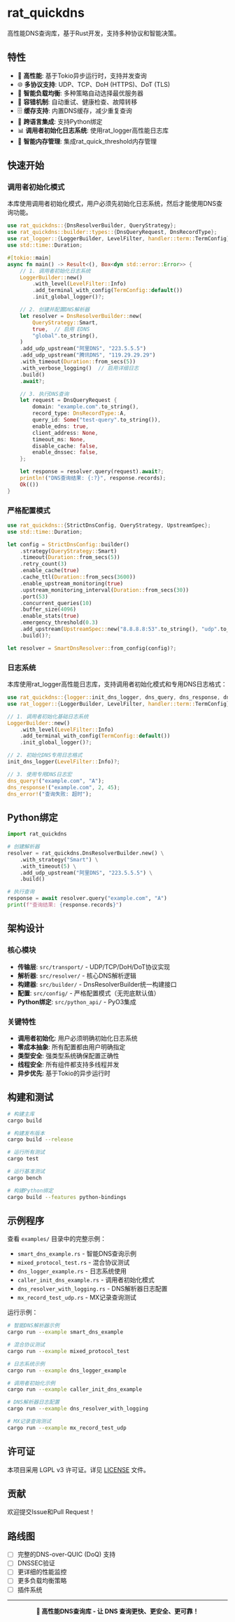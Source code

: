 # rat_quickdns

高性能DNS查询库，基于Rust开发，支持多种协议和智能决策。

## 特性

- 🚀 **高性能**: 基于Tokio异步运行时，支持并发查询
- 🌐 **多协议支持**: UDP、TCP、DoH (HTTPS)、DoT (TLS)
- 🎯 **智能负载均衡**: 多种策略自动选择最优服务器
- 🔄 **容错机制**: 自动重试、健康检查、故障转移
- 🗄️ **缓存支持**: 内置DNS缓存，减少重复查询
- 🔌 **跨语言集成**: 支持Python绑定
- 📊 **调用者初始化日志系统**: 使用rat_logger高性能日志库
- 🧠 **智能内存管理**: 集成rat_quick_threshold内存管理

## 快速开始

### 调用者初始化模式

本库使用调用者初始化模式，用户必须先初始化日志系统，然后才能使用DNS查询功能。

```rust
use rat_quickdns::{DnsResolverBuilder, QueryStrategy};
use rat_quickdns::builder::types::{DnsQueryRequest, DnsRecordType};
use rat_logger::{LoggerBuilder, LevelFilter, handler::term::TermConfig};
use std::time::Duration;

#[tokio::main]
async fn main() -> Result<(), Box<dyn std::error::Error>> {
    // 1. 调用者初始化日志系统
    LoggerBuilder::new()
        .with_level(LevelFilter::Info)
        .add_terminal_with_config(TermConfig::default())
        .init_global_logger()?;

    // 2. 创建并配置DNS解析器
    let resolver = DnsResolverBuilder::new(
        QueryStrategy::Smart,
        true,  // 启用 EDNS
        "global".to_string(),
    )
    .add_udp_upstream("阿里DNS", "223.5.5.5")
    .add_udp_upstream("腾讯DNS", "119.29.29.29")
    .with_timeout(Duration::from_secs(5))
    .with_verbose_logging()  // 启用详细日志
    .build()
    .await?;

    // 3. 执行DNS查询
    let request = DnsQueryRequest {
        domain: "example.com".to_string(),
        record_type: DnsRecordType::A,
        query_id: Some("test-query".to_string()),
        enable_edns: true,
        client_address: None,
        timeout_ms: None,
        disable_cache: false,
        enable_dnssec: false,
    };

    let response = resolver.query(request).await?;
    println!("DNS查询结果: {:?}", response.records);
    Ok(())
}
```

### 严格配置模式

```rust
use rat_quickdns::{StrictDnsConfig, QueryStrategy, UpstreamSpec};
use std::time::Duration;

let config = StrictDnsConfig::builder()
    .strategy(QueryStrategy::Smart)
    .timeout(Duration::from_secs(5))
    .retry_count(3)
    .enable_cache(true)
    .cache_ttl(Duration::from_secs(3600))
    .enable_upstream_monitoring(true)
    .upstream_monitoring_interval(Duration::from_secs(30))
    .port(53)
    .concurrent_queries(10)
    .buffer_size(4096)
    .enable_stats(true)
    .emergency_threshold(0.3)
    .add_upstream(UpstreamSpec::new("8.8.8.8:53".to_string(), "udp".to_string(), 1))
    .build()?;

let resolver = SmartDnsResolver::from_config(config)?;
```

### 日志系统

本库使用rat_logger高性能日志库，支持调用者初始化模式和专用DNS日志格式：

```rust
use rat_quickdns::{logger::init_dns_logger, dns_query, dns_response, dns_error};
use rat_logger::{LoggerBuilder, LevelFilter, handler::term::TermConfig};

// 1. 调用者初始化基础日志系统
LoggerBuilder::new()
    .with_level(LevelFilter::Info)
    .add_terminal_with_config(TermConfig::default())
    .init_global_logger()?;

// 2. 初始化DNS专用日志格式
init_dns_logger(LevelFilter::Info)?;

// 3. 使用专用DNS日志宏
dns_query!("example.com", "A");
dns_response!("example.com", 2, 45);
dns_error!("查询失败: 超时");
```

## Python绑定

```python
import rat_quickdns

# 创建解析器
resolver = rat_quickdns.DnsResolverBuilder.new() \
    .with_strategy("Smart") \
    .with_timeout(5) \
    .add_udp_upstream("阿里DNS", "223.5.5.5") \
    .build()

# 执行查询
response = await resolver.query("example.com", "A")
print(f"查询结果: {response.records}")
```

## 架构设计

### 核心模块

- **传输层**: `src/transport/` - UDP/TCP/DoH/DoT协议实现
- **解析器**: `src/resolver/` - 核心DNS解析逻辑
- **构建器**: `src/builder/` - DnsResolverBuilder统一构建接口
- **配置**: `src/config/` - 严格配置模式（无兜底默认值）
- **Python绑定**: `src/python_api/` - PyO3集成

### 关键特性

- **调用者初始化**: 用户必须明确初始化日志系统
- **零成本抽象**: 所有配置都由用户明确指定
- **类型安全**: 强类型系统确保配置正确性
- **线程安全**: 所有组件都支持多线程并发
- **异步优先**: 基于Tokio的异步运行时

## 构建和测试

```bash
# 构建主库
cargo build

# 构建发布版本
cargo build --release

# 运行所有测试
cargo test

# 运行基准测试
cargo bench

# 构建Python绑定
cargo build --features python-bindings
```

## 示例程序

查看 `examples/` 目录中的完整示例：

- `smart_dns_example.rs` - 智能DNS查询示例
- `mixed_protocol_test.rs` - 混合协议测试
- `dns_logger_example.rs` - 日志系统使用
- `caller_init_dns_example.rs` - 调用者初始化模式
- `dns_resolver_with_logging.rs` - DNS解析器日志配置
- `mx_record_test_udp.rs` - MX记录查询测试

运行示例：

```bash
# 智能DNS解析器示例
cargo run --example smart_dns_example

# 混合协议测试
cargo run --example mixed_protocol_test

# 日志系统示例
cargo run --example dns_logger_example

# 调用者初始化示例
cargo run --example caller_init_dns_example

# DNS解析器日志配置
cargo run --example dns_resolver_with_logging

# MX记录查询测试
cargo run --example mx_record_test_udp
```

## 许可证

本项目采用 LGPL v3 许可证。详见 [LICENSE](LICENSE) 文件。

## 贡献

欢迎提交Issue和Pull Request！

## 路线图

- [ ] 完整的DNS-over-QUIC (DoQ) 支持
- [ ] DNSSEC验证
- [ ] 更详细的性能监控
- [ ] 更多负载均衡策略
- [ ] 插件系统

---

<div align="center">
  <strong>🚀 高性能DNS查询库 - 让 DNS 查询更快、更安全、更可靠！</strong>
</div>
